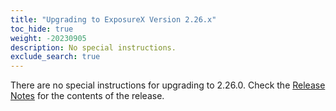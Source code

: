 ```yaml
---
title: "Upgrading to ExposureX Version 2.26.x"
toc_hide: true
weight: -20230905
description: No special instructions.
exclude_search: true
---
```

There are no special instructions for upgrading to 2.26.0. Check the [Release Notes](https://github.com/ExposureX/django-ExposureX/releases/tag/2.26.0) for the contents of the release.
